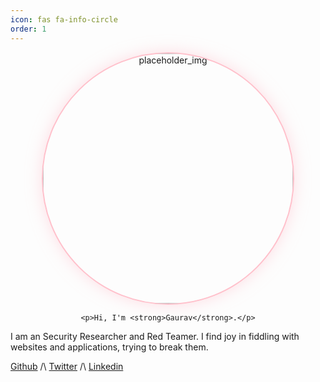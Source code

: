 ```yaml
---
icon: fas fa-info-circle
order: 1
---
```


<div style="text-align: center;">
    <img src="../assets/gaurav.png" style="border-radius: 50%; border: 2px solid #FFC0CB; box-shadow: 0 0 25px 0 rgba(255, 192, 203, 0.5); width: 400px; height: 400px;" alt="placeholder_img">

    <p>Hi, I'm <strong>Gaurav</strong>.</p>
</div>

I am an Security Researcher and Red Teamer. I find joy in fiddling with websites and applications, trying to break them.

[Github](https://x.com/MrKryp70n) /\ [Twitter](https://x.com/MrKryp70n) /\ [Linkedin](https://x.com/MrKryp70n)